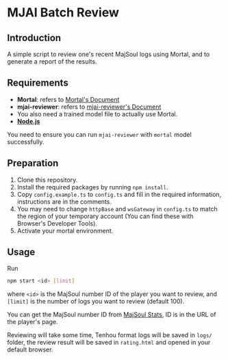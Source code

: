 # MJAI Batch Review

## Introduction

A simple script to review one's recent MajSoul logs using Mortal, and to generate a report of the results.

## Requirements

- **Mortal**: refers to [Mortal's Document](https://mortal.ekyu.moe/user/build.html)
- **mjai-reviewer**: refers to [mjai-reviewer's Document](https://github.com/Equim-chan/mjai-reviewer)
- You also need a trained model file to actually use Mortal.
- **[Node.js](https://nodejs.org/)**

You need to ensure you can run `mjai-reviewer` with `mortal` model successfully.

## Preparation

1. Clone this repository.
2. Install the required packages by running `npm install`.
3. Copy `config.example.ts` to `config.ts` and fill in the required information, instructions are in the comments.
4. You may need to change `httpBase` and `wsGateway` in `config.ts` to match the region of your temporary account (You can find these with Browser's Developer Tools).
5. Activate your mortal environment.

## Usage

Run

```bash
npm start <id> [limit]
```

where `<id>` is the MajSoul number ID of the player you want to review, and `[limit]` is the number of logs you want to review (default 100).

You can get the MajSoul number ID from [MajSoul Stats](https://amae-koromo.sapk.ch/), ID is in the URL of the player's page.

Reviewing will take some time, Tenhou format logs will be saved in `logs/` folder, the review result will be saved in `rating.html` and opened in your default browser.
